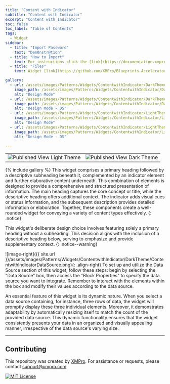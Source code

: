 ```yaml
---
title: "Content with Indicator"
subtitle: "Content with Indicator"
excerpt: "Content with Indicator"
toc: false
toc_label: "Table of Contents"
tags:
  - Widget
sidebar:
  - title: "Import Password"
    text: "Dem0nstr@t1on"
  - title: "How to Import"
    text: For instructions click the [link](https://documentation.xmpro.com/how-tos/apps/manage-widgets#importing-widgets)
  - title: "Files"
    text: Widget [link](https://github.com/XMPro/Blueprints-Accelerators-Patterns/blob/master/Patterns/Widgets/Content%20with%20Indicator.xwid)

gallery:
  - url: /assets/images/Patterns/Widgets/ContentwithIndicator/DarkTheme/ContentwithIndicatorDesignMode.png
    image_path: /assets/images/Patterns/Widgets/ContentwithIndicator/DarkTheme/ContentwithIndicatorDesignMode.png
    alt: "Design Mode"
  - url: /assets/images/Patterns/Widgets/ContentwithIndicator/DarkTheme/ContentwithIndicatorDataSource.png
    image_path: /assets/images/Patterns/Widgets/ContentwithIndicator/DarkTheme/ContentwithIndicatorDataSource.png
    alt: "Design Mode - DS"
  - url: /assets/images/Patterns/Widgets/ContentwithIndicator/LightTheme/ContentwithIndicatorDesignMode.png
    image_path: /assets/images/Patterns/Widgets/ContentwithIndicator/LightTheme/ContentwithIndicatorDesignMode.png
    alt: "Design Mode"
  - url: /assets/images/Patterns/Widgets/ContentwithIndicator/LightTheme/ContentwithIndicatorDataSource.png
    image_path: /assets/images/Patterns/Widgets/ContentwithIndicator/LightTheme/ContentwithIndicatorDataSource.png
    alt: "Design Mode - DS"

---
```

<table>
<tr>
  <td><img src="{{ site.url }}/assets/images/Patterns/Widgets/ContentwithIndicator/LightTheme/ContentwithIndicatorPublishedMode.png" alt="Published View Light Theme"/>
  </td>
  <td><img src="{{ site.url }}/assets/images/Patterns/Widgets/ContentwithIndicator/DarkTheme/ContentwithIndicatorPublishedMode.png" alt="Published View Dark Theme"/>
  </td>
</tr>
</table>
{% include gallery %}
This widget comprises a primary heading followed by a descriptive subheading beneath it, complemented by an indicator element and further elaborative content underneath. This combination of elements is designed to provide a comprehensive and structured presentation of information. The main heading captures the core concept or title, while the descriptive heading offers additional context. The indicator adds visual cues or status information, and the subsequent description provides detailed information or elaboration. Together, these components create a well-rounded widget for conveying a variety of content types effectively.
{: .notice}

This widget's deliberate design choice involves featuring solely a primary heading without a subheading. This decision aligns with the inclusion of a descriptive heading below, serving to emphasize and provide supplementary context.
{: .notice--warning}

![image-right]({{ site.url }}/assets/images/Patterns/Widgets/ContentwithIndicator/DarkTheme/ContentwithIndicatorDataSource.png){: .align-right}
To set up and utilize the Data Source section of this widget, follow these steps: begin by selecting the "Data Source" box, then access the "Block Properties" to specify the data source you want to integrate. Remember to interact with the elements within the box and modify their values according to the data source.

An essential feature of this widget is its dynamic nature. When you select a data source containing, for instance, three rows of data, the widget will promptly display these three individual elements. Moreover, it demonstrates adaptability by automatically resizing itself to match the count of the provided data source. This dynamic functionality ensures that the widget consistently presents your data in an organized and visually appealing manner, irrespective of the data source's varying size.
<hr />

## Contributing
This repository was created by <a href="https://xmpro.com/">XMPro</a>. 
For assistance or requests, please contact <a href="mailto:support@xmpro.com">support@xmpro.com</a>

[![MIT License](https://img.shields.io/badge/License-MIT-green.svg)](https://choosealicense.com/licenses/mit/)
